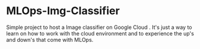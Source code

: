# MLOps-Img-Classifier

Simple project to host a Image classifier on Google Cloud . It's just a way to learn on how to work with the cloud environment and to experience the up's and down's that come with MLOps.
